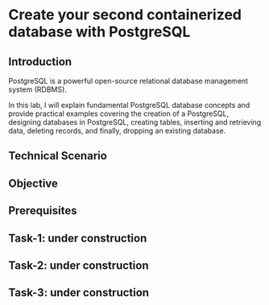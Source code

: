 # Create your second containerized database with PostgreSQL

## Introduction

PostgreSQL is a powerful open-source relational database management system (RDBMS).

In this lab, I will explain fundamental PostgreSQL database concepts and provide practical examples covering the creation of a PostgreSQL, designing databases in PostgreSQL, creating tables, inserting and retrieving data, deleting records, and finally, dropping an existing database.

## Technical Scenario

## Objective

## Prerequisites

## Task-1: under construction

## Task-2: under construction

## Task-3: under construction